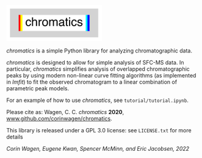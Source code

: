 <img src='logo/logo.png' width=250>

*chromatics* is a simple Python library for analyzing chromatographic data.

*chromatics* is designed to allow for simple analysis of SFC-MS data. 
In particular, *chromatics* simplifies analysis of overlapped chromatographic peaks 
by using modern non-linear curve fitting algorithms (as implemented in *lmfit*) to fit the observed chromatogram to a linear combination
of parametric peak models.

For an example of how to use *chromatics*, see ``tutorial/tutorial.ipynb``.

Please cite as: Wagen, C. C. *chromatics* **2020**, www.github.com/corinwagen/chromatics.

This library is released under a GPL 3.0 license: see ``LICENSE.txt`` for more details

*Corin Wagen, Eugene Kwan, Spencer McMinn, and Eric Jacobsen, 2022*
